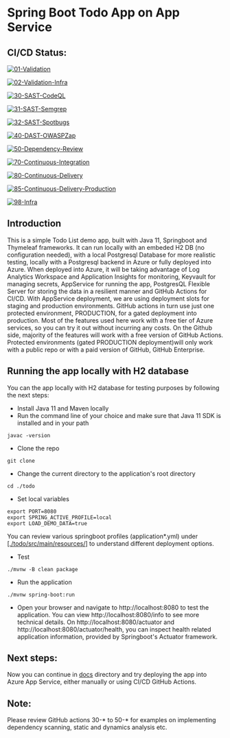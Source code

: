 # Spring Boot Todo App on App Service


## CI/CD Status:

[![01-Validation](https://github.com/martinabrle/app-service-java-demo/actions/workflows/01-validation-app.yml/badge.svg)](https://github.com/martinabrle/app-service-java-demo/actions/workflows/01-validation-app.yml)

[![02-Validation-Infra](https://github.com/martinabrle/app-service-java-demo/actions/workflows/02-validation-infra.yml/badge.svg)](https://github.com/martinabrle/app-service-java-demo/actions/workflows/02-validation-infra.yml)

[![30-SAST-CodeQL](https://github.com/martinabrle/app-service-java-demo/actions/workflows/30-sast-codeql.yml/badge.svg)](https://github.com/martinabrle/app-service-java-demo/actions/workflows/30-sast-codeql.yml)

[![31-SAST-Semgrep](https://github.com/martinabrle/app-service-java-demo/actions/workflows/31-sast-semgrep.yml/badge.svg)](https://github.com/martinabrle/app-service-java-demo/actions/workflows/31-sast-semgrep.yml)

[![32-SAST-Spotbugs](https://github.com/martinabrle/app-service-java-demo/actions/workflows/32-sast-spotbugs.yml/badge.svg)](https://github.com/martinabrle/app-service-java-demo/actions/workflows/32-sast-spotbugs.yml)

[![40-DAST-OWASPZap](https://github.com/martinabrle/app-service-java-demo/actions/workflows/40-dast-owaspzap.yml/badge.svg)](https://github.com/martinabrle/app-service-java-demo/actions/workflows/40-dast-owaspzap.yml)

[![50-Dependency-Review](https://github.com/martinabrle/app-service-java-demo/actions/workflows/50-dependency-review.yml/badge.svg)](https://github.com/martinabrle/app-service-java-demo/actions/workflows/50-dependency-review.yml)

[![70-Continuous-Integration](https://github.com/martinabrle/app-service-java-demo/actions/workflows/70-continuous-integration.yml/badge.svg)](https://github.com/martinabrle/app-service-java-demo/actions/workflows/70-continuous-integration.yml)

[![80-Continuous-Delivery](https://github.com/martinabrle/app-service-java-demo/actions/workflows/80-continuous-delivery.yml/badge.svg)](https://github.com/martinabrle/app-service-java-demo/actions/workflows/80-continuous-delivery.yml)

[![85-Continuous-Delivery-Production](https://github.com/martinabrle/app-service-java-demo/actions/workflows/85-continuous-delivery-production.yml/badge.svg)](https://github.com/martinabrle/app-service-java-demo/actions/workflows/85-continuous-delivery-production.yml)

[![98-Infra](https://github.com/martinabrle/app-service-java-demo/actions/workflows/98-infra.yml/badge.svg)](https://github.com/martinabrle/app-service-java-demo/actions/workflows/98-infra.yml)

## Introduction
This is a simple Todo List demo app, built with Java 11, Springboot and Thymeleaf frameworks. It can run locally with an embeded H2 DB (no configuration needed), with a local Postgresql Database for more realistic testing, locally with a Postgresql backend in Azure or fully deployed into Azure. When deployed into Azure, it will be taking advantage of Log Analytics Workspace and Application Insights for monitoring, Keyvault for managing secrets, AppService for running the app, PostgresQL Flexible Server for storing the data in a resilient manner and GitHub Actions for CI/CD. With AppService deployment, we are using deployment slots for staging and production environments. GitHub actions in turn use just one protected environment, PRODUCTION, for a gated deployment into production. Most of the features used here work with a free tier of Azure services, so you can try it out without incurring any costs. On the Github side, majority of the features will work with a free version of GitHub Actions. Protected environments (gated PRODUCTION deployment)will only work with a public repo or with a paid version of GitHub, GitHub Enterprise.

## Running the app locally with H2 database
You can the app locally with H2 database for testing purposes by following the next steps:
* Install Java 11 and Maven locally
* Run the command line of your choice and make sure that Java 11 SDK is installed and in your path
```
javac -version
```
* Clone the repo
```
git clone 
```
* Change the current directory to the application's root directory
```
cd ./todo
```
* Set local variables 
```
export PORT=8080
export SPRING_ACTIVE_PROFILE=local
export LOAD_DEMO_DATA=true
```
You can review various springboot profiles (application*.yml) under [[./todo/src/main/resources/]](./todo/src/main/resources/) to understand different deployment options.

* Test 
```
./mvnw -B clean package
```
* Run the application
```
./mvnw spring-boot:run
```
* Open your browser and navigate to http://localhost:8080 to test the application. You can view http://localhost:8080/info to see more technical details. On http://localhost:8080/actuator and http://localhost:8080/actuator/health, you can inspect health related application information, provided by Springboot's Actuator framework.

## Next steps:
Now you can continue in [docs](https://github.com/martinabrle/app-service-java-demo/tree/main/docs/) directory and try deploying the app into Azure App Service, either manually or using CI/CD GitHub Actions.

## Note:
Please review GitHub actions 30-* to 50-* for examples on implementing dependency scanning, static and dynamics analysis etc.